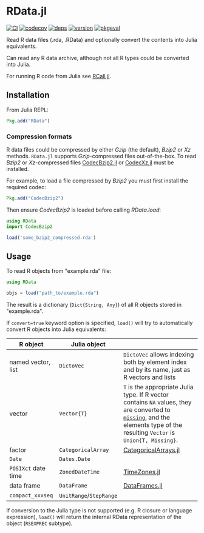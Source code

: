 # RData.jl

[![CI](https://github.com/JuliaData/RData.jl/workflows/CI/badge.svg)](https://github.com/JuliaData/RData.jl/actions?query=workflow%3ACI+branch%3Amain)
[![codecov](https://codecov.io/gh/JuliaData/RData.jl/branch/main/graph/badge.svg)](https://codecov.io/gh/JuliaData/RData.jl)
[![deps](https://juliahub.com/docs/RData/deps.svg)](https://juliahub.com/ui/Packages/RData/idMMA?t=2)
[![version](https://juliahub.com/docs/RData/version.svg)](https://juliahub.com/ui/Packages/RData/idMMA)
[![pkgeval](https://juliahub.com/docs/RData/pkgeval.svg)](https://juliahub.com/ui/Packages/RData/idMMA)

Read R data files (.rda, .RData) and optionally convert the contents into Julia equivalents.

Can read any R data archive, although not all R types could be converted into Julia.

For running R code from Julia see [RCall.jl](https://github.com/JuliaInterop/RCall.jl).

## Installation

From Julia REPL:
```julia
Pkg.add("RData")
```

### Compression formats

R data files could be compressed by either *Gzip* (the default), *Bzip2* or *Xz* methods. `RData.jl` supports *Gzip*-compressed files out-of-the-box. To read *Bzip2* or *Xz*-compressed files [CodecBzip2.jl](https://github.com/bicycle1885/CodecBzip2.jl) or [CodecXz.jl](https://github.com/bicycle1885/CodecXz.jl) must be installed.

For example, to load a file compressed by *Bzip2* you must first install the required codec:

```julia
Pkg.add("CodecBzip2")
```

Then ensure *CodecBzip2* is loaded before calling *RData.load*:

```julia
using RData
import CodecBzip2

load('some_bzip2_compressed.rda')
```

## Usage

To read R objects from "example.rda" file:
```julia
using RData

objs = load("path_to/example.rda")
```

The result is a dictionary (`Dict{String, Any}`) of all R objects stored in "example.rda".

If `convert=true` keyword option is specified, `load()` will try to automatically
convert R objects into Julia equivalents:

| R object     | Julia object           |  |
|--------------|------------------------|--|
| named vector, list | `DictoVec` | `DictoVec` allows indexing both by element index and by its name, just as R vectors and lists |
| vector    | `Vector{T}` | `T` is the appropriate Julia type. If R vector contains `NA` values, they are converted to [`missing`](https://github.com/JuliaData/Missings.jl), and the elements type of the resulting `Vector` is `Union{T, Missing}`.
| factor     | `CategoricalArray` | [CategoricalArrays.jl](https://github.com/JuliaData/CategoricalArrays.jl) |
| `Date`     | `Dates.Date` | |
| `POSIXct` date time | `ZonedDateTime` | [TimeZones.jl](https://github.com/JuliaTime/TimeZones.jl) |
| data frame | `DataFrame` | [DataFrames.jl](https://github.com/JuliaData/DataFrames.jl) |
| `compact_xxxseq` | `UnitRange`/`StepRange` | |

If conversion to the Julia type is not supported (e.g. R closure or language expression), `load()` will return the internal RData representation of the object (`RSEXPREC` subtype).
